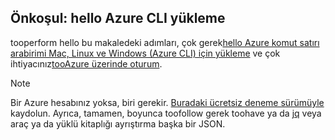 ## <a name="prerequisite-install-hello-azure-cli"></a>Önkoşul: hello Azure CLI yükleme
tooperform hello bu makaledeki adımları, çok gerek[hello Azure komut satırı arabirimi Mac, Linux ve Windows (Azure CLI) için yükleme](../articles/cli-install-nodejs.md) ve çok ihtiyacınız[tooAzure üzerinde oturum](../articles/xplat-cli-connect.md). 

> [!NOTE]
> Bir Azure hesabınız yoksa, biri gerekir. [Buradaki ücretsiz deneme sürümüyle](../articles/active-directory/sign-up-organization.md) kaydolun. Ayrıca, tamamen, boyunca toofollow gerek toohave ya da [jq](https://stedolan.github.io/jq/) veya araç ya da yüklü kitaplığı ayrıştırma başka bir JSON.
> 
> 

